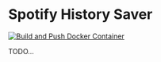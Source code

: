 # Spotify History Saver

[![Build and Push Docker Container](https://github.com/alex4108/spotify_history_saver/actions/workflows/build.yml/badge.svg)](https://github.com/alex4108/spotify_history_saver/actions/workflows/build.yml)

TODO...